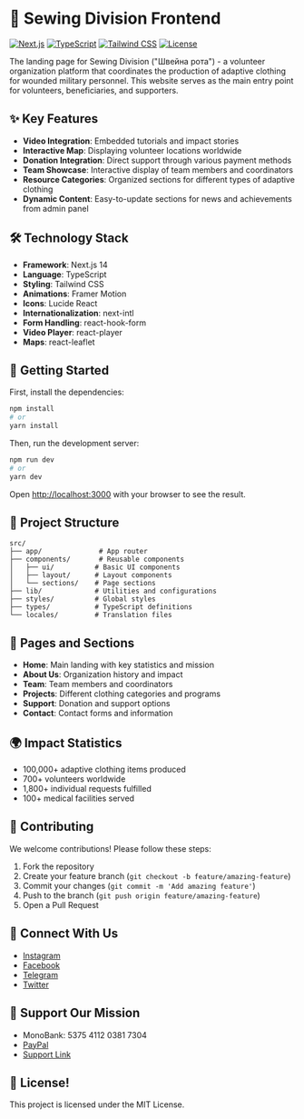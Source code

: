 # 🧵 Sewing Division Frontend

[![Next.js](https://img.shields.io/badge/Next.js-14.0-black.svg)](https://nextjs.org/)
[![TypeScript](https://img.shields.io/badge/TypeScript-5.1-blue.svg)](https://www.typescriptlang.org/)
[![Tailwind CSS](https://img.shields.io/badge/Tailwind-3.0-38B2AC.svg)](https://tailwindcss.com/)
[![License](https://img.shields.io/badge/License-MIT-blue.svg)](LICENSE)

The landing page for Sewing Division ("Швейна рота") - a volunteer organization platform that coordinates the production of adaptive clothing for wounded military personnel. This website serves as the main entry point for volunteers, beneficiaries, and supporters.

## ✨ Key Features

- **Video Integration**: Embedded tutorials and impact stories
- **Interactive Map**: Displaying volunteer locations worldwide
- **Donation Integration**: Direct support through various payment methods
- **Team Showcase**: Interactive display of team members and coordinators
- **Resource Categories**: Organized sections for different types of adaptive clothing
- **Dynamic Content**: Easy-to-update sections for news and achievements from admin panel

## 🛠️ Technology Stack

- **Framework**: Next.js 14
- **Language**: TypeScript
- **Styling**: Tailwind CSS
- **Animations**: Framer Motion
- **Icons**: Lucide React
- **Internationalization**: next-intl
- **Form Handling**: react-hook-form
- **Video Player**: react-player
- **Maps**: react-leaflet

## 🚀 Getting Started

First, install the dependencies:

```bash
npm install
# or
yarn install
```

Then, run the development server:

```bash
npm run dev
# or
yarn dev
```

Open [http://localhost:3000](http://localhost:3000) with your browser to see the result.

## 📂 Project Structure

```plaintext
src/
├── app/              # App router
├── components/       # Reusable components
│   ├── ui/          # Basic UI components
│   ├── layout/      # Layout components
│   └── sections/    # Page sections
├── lib/             # Utilities and configurations
├── styles/          # Global styles
├── types/           # TypeScript definitions
└── locales/         # Translation files
```

## 📱 Pages and Sections

- **Home**: Main landing with key statistics and mission
- **About Us**: Organization history and impact
- **Team**: Team members and coordinators
- **Projects**: Different clothing categories and programs
- **Support**: Donation and support options
- **Contact**: Contact forms and information

## 🌍 Impact Statistics

- 100,000+ adaptive clothing items produced
- 700+ volunteers worldwide
- 1,800+ individual requests fulfilled
- 100+ medical facilities served

## 🤝 Contributing

We welcome contributions! Please follow these steps:

1. Fork the repository
2. Create your feature branch (`git checkout -b feature/amazing-feature`)
3. Commit your changes (`git commit -m 'Add amazing feature'`)
4. Push to the branch (`git push origin feature/amazing-feature`)
5. Open a Pull Request

## 📱 Connect With Us

- [Instagram](https://www.instagram.com/shveina_rota)
- [Facebook](https://www.facebook.com/profile.php?id=100083407995435)
- [Telegram](https://t.me/shveina_rota)
- [Twitter](https://twitter.com/ShveinaRota)

## 💝 Support Our Mission

- MonoBank: 5375 4112 0381 7304
- [PayPal](mailto:marishka.polo@gmail.com)
- [Support Link](https://send.monobank.ua/jar/5VV7zhDJGY)

## 📄 License!

This project is licensed under the MIT License.
